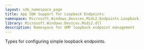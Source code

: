 ```yaml
---
layout: sdk_namespace_page
title: App SDK Support for Loopback Endpoints
namespace: Microsoft.Windows.Devices.Midi2.Endpoints.Loopback
library: Microsoft.Windows.Devices.Midi2.dll
description: Namespace for UMP loopback endpoint management
---
```


Types for configuring simple loopback endpoints.